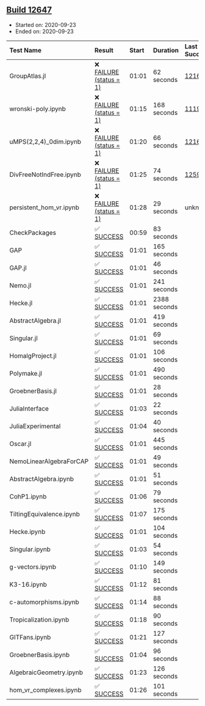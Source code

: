 ## [Build 12647](https://oscarci.mathematik.uni-kl.de/job/oscar/12647/)

* Started on: 2020-09-23
* Ended on: 2020-09-23

| Test Name    | Result | Start | Duration | Last Success | First Failure |
|:-------------|:-------|:------|:---------|:-------------|:--------------|
| GroupAtlas.jl | ❌ [FAILURE (status = 1)](https://oscarci.mathematik.uni-kl.de/job/oscar/12647/artifact/logs/build-12647/GroupAtlas.jl.log) | 01:01 | 62 seconds | [12167](https://oscarci.mathematik.uni-kl.de/job/oscar/12167/) | [12168](https://oscarci.mathematik.uni-kl.de/job/oscar/12168/) |
| wronski-poly.ipynb | ❌ [FAILURE (status = 1)](https://oscarci.mathematik.uni-kl.de/job/oscar/12647/artifact/logs/build-12647/wronski-poly.ipynb.log) | 01:15 | 168 seconds | [11192](https://oscarci.mathematik.uni-kl.de/job/oscar/11192/) | [11193](https://oscarci.mathematik.uni-kl.de/job/oscar/11193/) |
| uMPS(2,2,4)_0dim.ipynb | ❌ [FAILURE (status = 1)](https://oscarci.mathematik.uni-kl.de/job/oscar/12647/artifact/logs/build-12647/uMPS-2-2-4-_0dim.ipynb.log) | 01:20 | 66 seconds | [12167](https://oscarci.mathematik.uni-kl.de/job/oscar/12167/) | [12168](https://oscarci.mathematik.uni-kl.de/job/oscar/12168/) |
| DivFreeNotIndFree.ipynb | ❌ [FAILURE (status = 1)](https://oscarci.mathematik.uni-kl.de/job/oscar/12647/artifact/logs/build-12647/DivFreeNotIndFree.ipynb.log) | 01:25 | 74 seconds | [12594](https://oscarci.mathematik.uni-kl.de/job/oscar/12594/) | [12595](https://oscarci.mathematik.uni-kl.de/job/oscar/12595/) |
| persistent_hom_vr.ipynb | ❌ [FAILURE (status = 1)](https://oscarci.mathematik.uni-kl.de/job/oscar/12647/artifact/logs/build-12647/persistent_hom_vr.ipynb.log) | 01:28 | 29 seconds | unknown | unknown |
| CheckPackages | ✅ [SUCCESS](https://oscarci.mathematik.uni-kl.de/job/oscar/12647/artifact/logs/build-12647/CheckPackages.log) | 00:59 | 83 seconds |  |  |
| GAP | ✅ [SUCCESS](https://oscarci.mathematik.uni-kl.de/job/oscar/12647/artifact/logs/build-12647/GAP.log) | 01:01 | 165 seconds |  |  |
| GAP.jl | ✅ [SUCCESS](https://oscarci.mathematik.uni-kl.de/job/oscar/12647/artifact/logs/build-12647/GAP.jl.log) | 01:01 | 46 seconds |  |  |
| Nemo.jl | ✅ [SUCCESS](https://oscarci.mathematik.uni-kl.de/job/oscar/12647/artifact/logs/build-12647/Nemo.jl.log) | 01:01 | 241 seconds |  |  |
| Hecke.jl | ✅ [SUCCESS](https://oscarci.mathematik.uni-kl.de/job/oscar/12647/artifact/logs/build-12647/Hecke.jl.log) | 01:01 | 2388 seconds |  |  |
| AbstractAlgebra.jl | ✅ [SUCCESS](https://oscarci.mathematik.uni-kl.de/job/oscar/12647/artifact/logs/build-12647/AbstractAlgebra.jl.log) | 01:01 | 419 seconds |  |  |
| Singular.jl | ✅ [SUCCESS](https://oscarci.mathematik.uni-kl.de/job/oscar/12647/artifact/logs/build-12647/Singular.jl.log) | 01:01 | 69 seconds |  |  |
| HomalgProject.jl | ✅ [SUCCESS](https://oscarci.mathematik.uni-kl.de/job/oscar/12647/artifact/logs/build-12647/HomalgProject.jl.log) | 01:01 | 106 seconds |  |  |
| Polymake.jl | ✅ [SUCCESS](https://oscarci.mathematik.uni-kl.de/job/oscar/12647/artifact/logs/build-12647/Polymake.jl.log) | 01:01 | 490 seconds |  |  |
| GroebnerBasis.jl | ✅ [SUCCESS](https://oscarci.mathematik.uni-kl.de/job/oscar/12647/artifact/logs/build-12647/GroebnerBasis.jl.log) | 01:01 | 28 seconds |  |  |
| JuliaInterface | ✅ [SUCCESS](https://oscarci.mathematik.uni-kl.de/job/oscar/12647/artifact/logs/build-12647/JuliaInterface.log) | 01:03 | 22 seconds |  |  |
| JuliaExperimental | ✅ [SUCCESS](https://oscarci.mathematik.uni-kl.de/job/oscar/12647/artifact/logs/build-12647/JuliaExperimental.log) | 01:04 | 40 seconds |  |  |
| Oscar.jl | ✅ [SUCCESS](https://oscarci.mathematik.uni-kl.de/job/oscar/12647/artifact/logs/build-12647/Oscar.jl.log) | 01:01 | 445 seconds |  |  |
| NemoLinearAlgebraForCAP | ✅ [SUCCESS](https://oscarci.mathematik.uni-kl.de/job/oscar/12647/artifact/logs/build-12647/NemoLinearAlgebraForCAP.log) | 01:01 | 49 seconds |  |  |
| AbstractAlgebra.ipynb | ✅ [SUCCESS](https://oscarci.mathematik.uni-kl.de/job/oscar/12647/artifact/logs/build-12647/AbstractAlgebra.ipynb.log) | 01:01 | 51 seconds |  |  |
| CohP1.ipynb | ✅ [SUCCESS](https://oscarci.mathematik.uni-kl.de/job/oscar/12647/artifact/logs/build-12647/CohP1.ipynb.log) | 01:06 | 79 seconds |  |  |
| TiltingEquivalence.ipynb | ✅ [SUCCESS](https://oscarci.mathematik.uni-kl.de/job/oscar/12647/artifact/logs/build-12647/TiltingEquivalence.ipynb.log) | 01:07 | 175 seconds |  |  |
| Hecke.ipynb | ✅ [SUCCESS](https://oscarci.mathematik.uni-kl.de/job/oscar/12647/artifact/logs/build-12647/Hecke.ipynb.log) | 01:01 | 104 seconds |  |  |
| Singular.ipynb | ✅ [SUCCESS](https://oscarci.mathematik.uni-kl.de/job/oscar/12647/artifact/logs/build-12647/Singular.ipynb.log) | 01:03 | 54 seconds |  |  |
| g-vectors.ipynb | ✅ [SUCCESS](https://oscarci.mathematik.uni-kl.de/job/oscar/12647/artifact/logs/build-12647/g-vectors.ipynb.log) | 01:10 | 149 seconds |  |  |
| K3-16.ipynb | ✅ [SUCCESS](https://oscarci.mathematik.uni-kl.de/job/oscar/12647/artifact/logs/build-12647/K3-16.ipynb.log) | 01:12 | 81 seconds |  |  |
| c-automorphisms.ipynb | ✅ [SUCCESS](https://oscarci.mathematik.uni-kl.de/job/oscar/12647/artifact/logs/build-12647/c-automorphisms.ipynb.log) | 01:14 | 88 seconds |  |  |
| Tropicalization.ipynb | ✅ [SUCCESS](https://oscarci.mathematik.uni-kl.de/job/oscar/12647/artifact/logs/build-12647/Tropicalization.ipynb.log) | 01:18 | 90 seconds |  |  |
| GITFans.ipynb | ✅ [SUCCESS](https://oscarci.mathematik.uni-kl.de/job/oscar/12647/artifact/logs/build-12647/GITFans.ipynb.log) | 01:21 | 127 seconds |  |  |
| GroebnerBasis.ipynb | ✅ [SUCCESS](https://oscarci.mathematik.uni-kl.de/job/oscar/12647/artifact/logs/build-12647/GroebnerBasis.ipynb.log) | 01:04 | 96 seconds |  |  |
| AlgebraicGeometry.ipynb | ✅ [SUCCESS](https://oscarci.mathematik.uni-kl.de/job/oscar/12647/artifact/logs/build-12647/AlgebraicGeometry.ipynb.log) | 01:23 | 126 seconds |  |  |
| hom_vr_complexes.ipynb | ✅ [SUCCESS](https://oscarci.mathematik.uni-kl.de/job/oscar/12647/artifact/logs/build-12647/hom_vr_complexes.ipynb.log) | 01:26 | 101 seconds |  |  |
